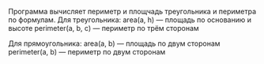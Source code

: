 Программа вычисляет периметр и площчадь треугольника и периметра по формулам.
Для треугольника:
    area(a, h) — площадь по основанию и высоте
    perimeter(a, b, c) — периметр по трём сторонам

Для прямоугольника:
    area(a, b) — площадь по двум сторонам
    perimeter(a, b) — периметр по двум сторонам